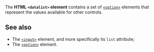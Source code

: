 <!-- <short-description> -->
The **HTML `<datalist>` element** contains a set of
[`<option>`](/en-US/docs/Web/HTML/Element/option)
elements that represent the values available for other controls.
<!-- </short-description> -->

<!-- <overview> -->
<!-- </overview> -->

<!-- <usage-notes> -->
<!-- </usage-notes> -->

<!-- <see-also> -->
See also
--------

-   The [`<input>`](/en-US/docs/Web/HTML/Element/input)
    element, and more specifically its `list` attribute;
-   The [`<option>`](/en-US/docs/Web/HTML/Element/option)
    element.
<!-- </see-also> -->
